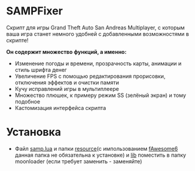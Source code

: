 # SAMPFixer
Скрипт для игры Grand Theft Auto San Andreas Multiplayer, с которым ваша игра станет немного удобней с добавленными возможностями в скрипте!

**Он содержит множество функций, а именно:**
- Изменение погоды и времени, прозрачность карты, анимации и стиль шрифта денег 
- Увеличение FPS с помощью редактирования прорисовки, отключения эффектов и очистки памяти
- Кучу исправлений игры в мультиплеере
- Множество плюшек, к примеру режим SS (зелёный экран) и тому подобное
- Кастомизация интерфейса скрипта

# Установка
- Файл [samp.lua](https://github.com/riverya4life/SAMPFixer/blob/main/samp.lua) и папки [resource](https://github.com/riverya4life/SAMPFixer/tree/main/resource)(с импользованием [fAwesome6](https://www.blast.hk/threads/111224/) данная папка не обязательна к установке) и [lib](https://github.com/riverya4life/SAMPFixer/tree/main/lib) поместить в папку moonloader (если требует заменить - заменяйте)
